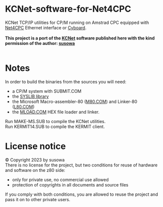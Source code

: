 # KCNet-software-for-Net4CPC
KCNet TCP/IP utilities for CP/M running on Amstrad CPC equipped with [Net4CPC](https://github.com/salafek/Net4CPC) Ethernet interface or [Cyboard](https://github.com/salafek/cyboard-for-cpc).</br>
</br>
**This project is a port of the [KCNet](http://kc85.info/index.php/kcnet-de.html) software published here with the kind permission of the author: [susowa](http://kc85.info/index.php/kc-chronologie-susowa.html)** </br>
</br>
# Notes
In order to build the binaries from the sources you will need:
- a CP/M system with SUBMIT.COM
- the [SYSLIB library](http://cpmarchives.classiccmp.org/cpm/Software/WalnutCD/zsys/simtel20/syslib/syslib.lbr)
- the Microsoft Macro-assembler-80 ([M80.COM](http://www.retroarchive.org/cpm/lang/MASM-80.ZIP)) and Linker-80 ([L80.COM](http://www.retroarchive.org/cpm/lang/MASM-80.ZIP))
- the [MLOAD.COM](http://cpmarchives.classiccmp.org/cpm/Software/WalnutCD/zsys/znode-12/i/mload25.com) HEX file loader and linker.</br>

Run MAKE-MS.SUB to compile the KCNet utilities.</br>
Run KERMIT14.SUB to compile the KERMIT client.</br>

# License notice
© Copyright 2023 by susowa</br>
There is no license for the project, but two conditions for reuse of hardware and software on the z80 side:
 - only for private use, no commercial use allowed
 - protection of copyrights in all documents and source files</br>
 
 If you comply with both conditions, you are allowed to reuse the project and pass it on to other private users.
